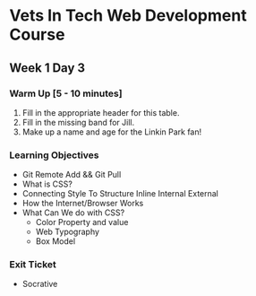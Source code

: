 # Vets In Tech Web Development Course

## Week 1 Day 3

### Warm Up [5 - 10 minutes]

1. Fill in the appropriate header for this table.
2. Fill in the missing band for Jill.
3. Make up a name and age for the Linkin Park fan!

### Learning Objectives

- Git Remote Add && Git Pull
- What is CSS?
- Connecting Style To Structure
Inline
Internal
External
- How the Internet/Browser Works
- What Can We do with CSS?
  - Color Property and value
  - Web Typography
  - Box Model

### Exit Ticket
  
- Socrative

